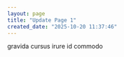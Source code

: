 ```yaml
---
layout: page
title: "Update Page 1"
created_date: "2025-10-20 11:37:46"
---
```


gravida cursus irure id commodo 
